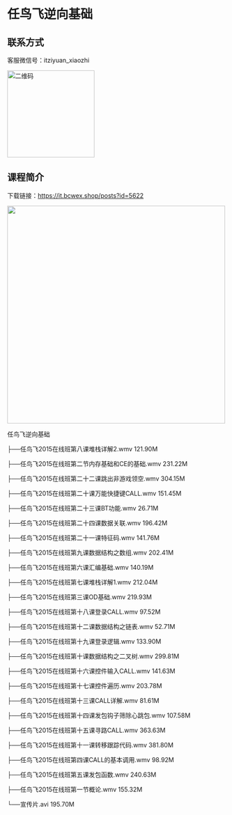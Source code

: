 # 任鸟飞逆向基础

## 联系方式

客服微信号：itziyuan_xiaozhi

<img src="https://ziyuanyun.oss-cn-guangzhou.aliyuncs.com/common/20240614073449/666b82192834a.jpg" width="200" height="200" alt="二维码">

## 课程简介

下载链接：https://it.bcwex.shop/posts?id=5622

<img src="https://ziyuanyun.oss-cn-guangzhou.aliyuncs.com/yun/20241201163430/674c1f96024ed.jpg" width="500" alt="">

  任鸟飞逆向基础



 ├──任鸟飞2015在线班第八课堆栈详解2.wmv 121.90M

 ├──任鸟飞2015在线班第二节内存基础和CE的基础.wmv 231.22M

 ├──任鸟飞2015在线班第二十二课跳出非游戏领空.wmv 304.15M

 ├──任鸟飞2015在线班第二十课万能快捷键CALL.wmv 151.45M

 ├──任鸟飞2015在线班第二十三课BT功能.wmv 26.71M

 ├──任鸟飞2015在线班第二十四课数据关联.wmv 196.42M

 ├──任鸟飞2015在线班第二十一课特征码.wmv 141.76M

 ├──任鸟飞2015在线班第九课数据结构之数组.wmv 202.41M

 ├──任鸟飞2015在线班第六课汇编基础.wmv 140.19M

 ├──任鸟飞2015在线班第七课堆栈详解1.wmv 212.04M

 ├──任鸟飞2015在线班第三课OD基础.wmv 219.93M

 ├──任鸟飞2015在线班第十八课登录CALL.wmv 97.52M

 ├──任鸟飞2015在线班第十二课数据结构之链表.wmv 52.71M

 ├──任鸟飞2015在线班第十九课登录逻辑.wmv 133.90M

 ├──任鸟飞2015在线班第十课数据结构之二叉树.wmv 299.81M

 ├──任鸟飞2015在线班第十六课控件输入CALL.wmv 141.63M

 ├──任鸟飞2015在线班第十七课控件遍历.wmv 203.78M

 ├──任鸟飞2015在线班第十三课CALL详解.wmv 81.61M

 ├──任鸟飞2015在线班第十四课发包钩子筛除心跳包.wmv 107.58M

 ├──任鸟飞2015在线班第十五课寻路CALL.wmv 363.63M

 ├──任鸟飞2015在线班第十一课转移跟踪代码.wmv 381.80M

 ├──任鸟飞2015在线班第四课CALL的基本调用.wmv 98.92M

 ├──任鸟飞2015在线班第五课发包函数.wmv 240.63M

 ├──任鸟飞2015在线班第一节概论.wmv 155.32M

 └──宣传片.avi 195.70M

  